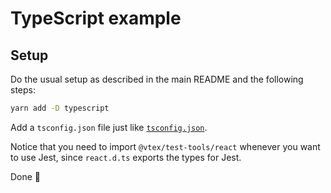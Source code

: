 # TypeScript example

## Setup

Do the usual setup as described in the main README and the following steps:

```sh
yarn add -D typescript
```

Add a `tsconfig.json` file just like [`tsconfig.json`](./tsconfig.json).

Notice that you need to import `@vtex/test-tools/react` whenever you want to use Jest, since `react.d.ts` exports the types for Jest.

Done 🎉
